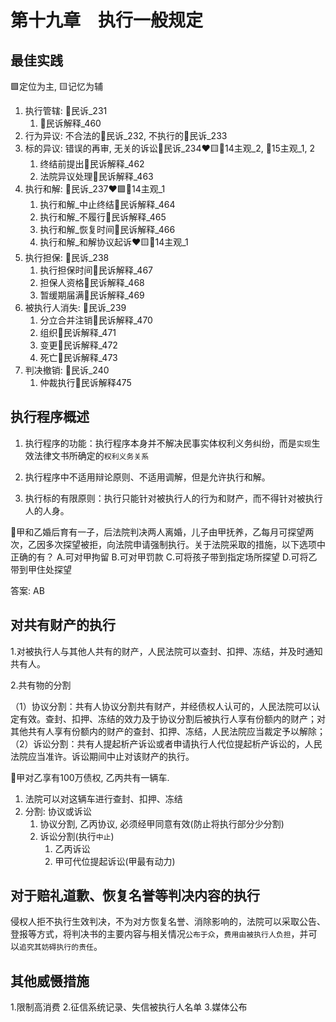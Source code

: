 #  第十九章　执行一般规定

## 最佳实践



🟩定位为主, 🟨记忆为辅
1. 执行管辖: 🚪民诉_231
    1. 🚪民诉解释_460
2. 行为异议: 不合法的🚪民诉_232, 不执行的🚪民诉_233
3. 标的异议: 错误的再审, 无关的诉讼🚪民诉_234❤️🟨🚪14主观_2, 🚪15主观_1, 2
    1. 终结前提出🚪民诉解释_462
    2. 法院异议处理🚪民诉解释_463
4. 执行和解: 🚪民诉_237❤️🟩🚪14主观_1
    1. 执行和解_中止终结🚪民诉解释_464
    2. 执行和解_不履行🚪民诉解释_465
    3. 执行和解_恢复时间🚪民诉解释_466
    4. 执行和解_和解协议起诉❤️🟨🚪14主观_1
5. 执行担保: 🚪民诉_238
    1. 执行担保时间🚪民诉解释_467
    2. 担保人资格🚪民诉解释_468
    3. 暂缓期届满🚪民诉解释_469
6. 被执行人消失: 🚪民诉_239
    1. 分立合并注销🚪民诉解释_470
    2. 组织🚪民诉解释_471
    3. 变更🚪民诉解释_472
    4. 死亡🚪民诉解释_473
7. 判决撤销: 🚪民诉_240
    1. 仲裁执行🚪民诉解释475




## 执行程序概述

1. 执行程序的功能：执行程序本身并不解决民事实体权利义务纠纷，而是`实现`生效法律文书所确定的`权利义务关系`

2. 执行程序中不适用辩论原则、不适用调解，但是允许执行和解。

3. 执行标的有限原则：执行只能针对被执行人的行为和财产，而不得针对被执行人的人身。

🍐甲和乙婚后育有一子，后法院判决两人离婚，儿子由甲抚养，乙每月可探望两次，乙因多次探望被拒，向法院申请强制执行。关于法院采取的措施，以下选项中正确的有？
A.可对甲拘留
B.可对甲罚款
C.可将孩子带到指定场所探望
D.可将乙带到甲住处探望

答案: AB



## 对共有财产的执行

1.对被执行人与其他人共有的财产，人民法院可以查封、扣押、冻结，并及时通知共有人。

2.共有物的分割

（1）协议分割：共有人协议分割共有财产，并经债权人认可的，人民法院可以认定有效。查封、扣押、冻结的效力及于协议分割后被执行人享有份额内的财产；对其他共有人享有份额内的财产的查封、扣押、冻结，人民法院应当裁定予以解除；
（2）诉讼分割：共有人提起析产诉讼或者申请执行人代位提起析产诉讼的，人民法院应当准许。诉讼期间中止对该财产的执行。

🍐甲对乙享有100万债权, 乙丙共有一辆车.

1. 法院可以对这辆车进行查封、扣押、冻结
2. 分割: 协议或诉讼
    1. 协议分割, 乙丙协议, 必须经甲同意有效(防止将执行部分少分割)
    2. 诉讼分割(执行`中止`)
        1. 乙丙诉讼
        2. 甲可代位提起诉讼(甲最有动力)


## 对于赔礼道歉、恢复名誉等判决内容的执行


侵权人拒不执行生效判决，不为对方恢复名誉、消除影响的，法院可以采取公告、登报等方式，将判决书的主要内容与相关情况`公布于众`，`费用由被执行人负担`，并可以`追究其妨碍执行的责任`。






## 其他威慑措施

1.限制高消费
2.征信系统记录、失信被执行人名单
3.媒体公布

